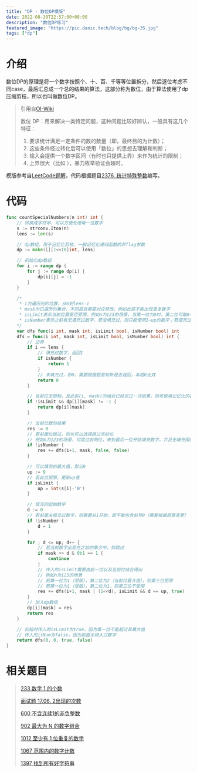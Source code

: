 ```yaml
---
title: "DP - 数位DP模版"
date: 2022-08-30T22:57:00+08:00
description: "数位DP练习"
featured_image: "https://pic.danic.tech/blog/bg/bg-35.jpg"
tags: ["dp"]
---
```


# 介绍

数位DP的原理是将一个数字按照个、十、百、千等等位置拆分，然后逐位考虑不同case，最后汇总成一个总的结果的算法，这部分称为数位，由于算法使用了dp压缩剪枝，所以也叫做数位DP。

>引用自[OI-Wiki](https://oi-wiki.org/dp/number/)
>
>数位 DP：用来解决一类特定问题，这种问题比较好辨认，一般具有这几个特征：
>
>1.  要求统计满足一定条件的数的数量（即，最终目的为计数）；
>2.  这些条件经过转化后可以使用「数位」的思想去理解和判断；
>3.  输入会提供一个数字区间（有时也只提供上界）来作为统计的限制；
>4.  上界很大（比如 ），暴力枚举验证会超时。

模版参考自[LeetCode题解](https://leetcode.cn/problems/count-special-integers/solution/shu-wei-dp-mo-ban-by-endlesscheng-xtgx/)，代码根据题目[2376. 统计特殊整数](https://leetcode.cn/problems/count-special-integers/)编写。



# 代码

```go
func countSpecialNumbers(n int) int {
    // 转换成字符串，可以方便处理每一位数字
    s := strconv.Itoa(n)
    lens := len(s)

    // dp数组，用于记忆化剪枝，一般记忆化递归函数的非flag参数
    dp := make([][1<<10]int, lens)

    // 初始化dp数组
    for i := range dp {
        for j := range dp[i] {
            dp[i][j] = -1
        }
    }

    /*
     * i为遍历到的位数，从0到lens-1
     * mask为已遍历的集合，不同题目需要对应修改，例如此题不能出现重复数字
     * isLimit表示当前位置是否受限。例如n为123的场景，当第一位为0时，第二位可取0~9；当第一位为1时，便只能取0~2
     * isNumber表示之前有无填充过数字，若没填充过，则只能使用1~up的数字；若填充过便可以使用0~up的数字
    */
    var dfs func(i int, mask int, isLimit bool, isNumber bool) int
    dfs = func(i int, mask int, isLimit bool, isNumber bool) int {
        // 边界
        if i == lens {
            // 填充过数字，返回1
            if isNumber {
                return 1
            }
            // 未填充过，即0，需要根据题意判断是否返回，本题0无效
            return 0
        }

        // 当前位无限制，且此前(i, mask)的组合已经求过一次结果，则可使用记忆化的数据
        if !isLimit && dp[i][mask] != -1 {
            return dp[i][mask]
        }

        // 当前位数的结果
        res := 0
        // 若前面位跳过，则也可以选择跳过当前位
        // 例如n为123的场景，可跳过前两位，来到最后一位开始填充数字，并且无填充限制
        if !isNumber {
            res += dfs(i+1, mask, false, false)
        }

        // 可以填充的最大值，默认9
        up := 9
        // 若此位受限，更新up值
        if isLimit {
            up = int(s[i]-'0')
        }

        // 填充的起始数字
        d := 0
        // 若前面未填充过数字，则需要从1开始，即不能包含前导0（需要根据题意变更）
        if !isNumber {
            d = 1
        }

        for ; d <= up; d++ {
            // 若当前数字出现在之前的集合中，则跳过
            if mask >> d & 0b1 == 1 {
                continue
            }
            // 传入的isLimit需要由前一位以及当前位结合得出
            // 例如n为123的场景
            // 若第一位为1（受限），第二位为2（当前位最大值），则第三位受限
            // 若第一位为1（受限），第二位为1，则第三位不受限
            res += dfs(i+1, mask | (1<<d), isLimit && d == up, true)
        }
        // 加入dp数组
        dp[i][mask] = res
        return res
    }

    // 初始时传入的isLimit为true，因为第一位不能超过其最大值
    // 传入的isNum为false，因为前面未填入过数字
    return dfs(0, 0, true, false)
}

```



# 相关题目

>   [233  数字 1 的个数](https://leetcode.cn/problems/number-of-digit-one/)
>   
>   [面试题 17.06. 2出现的次数](https://leetcode.cn/problems/number-of-2s-in-range-lcci/)
>   
>   [600  不含连续1的非负整数](https://leetcode.cn/problems/non-negative-integers-without-consecutive-ones/)
>   
>   [902  最大为 N 的数字组合](https://leetcode.cn/problems/numbers-at-most-n-given-digit-set/)
>   
>   [1012  至少有 1 位重复的数字](https://leetcode.cn/problems/numbers-with-repeated-digits/)
>   
>   [1067  范围内的数字计数](https://leetcode.cn/problems/digit-count-in-range/)
>   
>   [1397  找到所有好字符串](https://leetcode.cn/problems/find-all-good-strings/)

